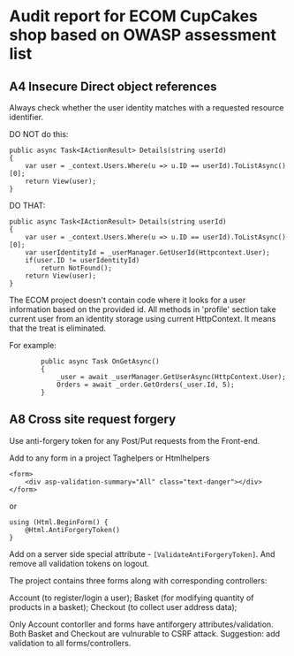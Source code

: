 # Audit report for ECOM CupCakes shop based on OWASP assessment list

## A4 Insecure Direct object references
Always check whether the user identity matches with a requested resource identifier.

DO NOT do this:

```
public async Task<IActionResult> Details(string userId)
{
    var user = _context.Users.Where(u => u.ID == userId).ToListAsync()[0];
    return View(user);
}
```

DO THAT:

```
public async Task<IActionResult> Details(string userId)
{
    var user = _context.Users.Where(u => u.ID == userId).ToListAsync()[0];
    var userIdentityId = _userManager.GetUserId(Httpcontext.User);
    if(user.ID != userIdentityId)
        return NotFound();
    return View(user);
}
```

The ECOM project doesn't contain code where it looks for a user information based on the provided id. All methods in 'profile' section take current user from an identity storage using current HttpContext. It means that the treat is eliminated.

For example:

```
        public async Task OnGetAsync()
        {
            _user = await _userManager.GetUserAsync(HttpContext.User);
            Orders = await _order.GetOrders(_user.Id, 5);
        }
```

## A8 Cross site request forgery

Use anti-forgery token for any Post/Put requests from the Front-end.

Add to any form in a project Taghelpers or Htmlhelpers

```
<form>
    <div asp-validation-summary="All" class="text-danger"></div>
</form>
```
or
```
using (Html.BeginForm() {
    @Html.AntiForgeryToken()
}
```

Add on a server side special attribute - `[ValidateAntiForgeryToken]`. And remove all validation tokens on logout.

The project contains three forms along with corresponding controllers:

Account (to register/login a user);
Basket (for modifying quantity of products in a basket);
Checkout (to collect user address data);

Only Account contorller and forms have antiforgery attributes/validation. Both Basket and Checkout are vulnurable to CSRF attack. Suggestion: add validation to all forms/controllers.